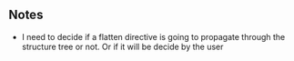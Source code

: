 




## Notes
- I need to decide if a flatten directive is going to propagate through the structure tree or not. Or if it will be
decide by the user



